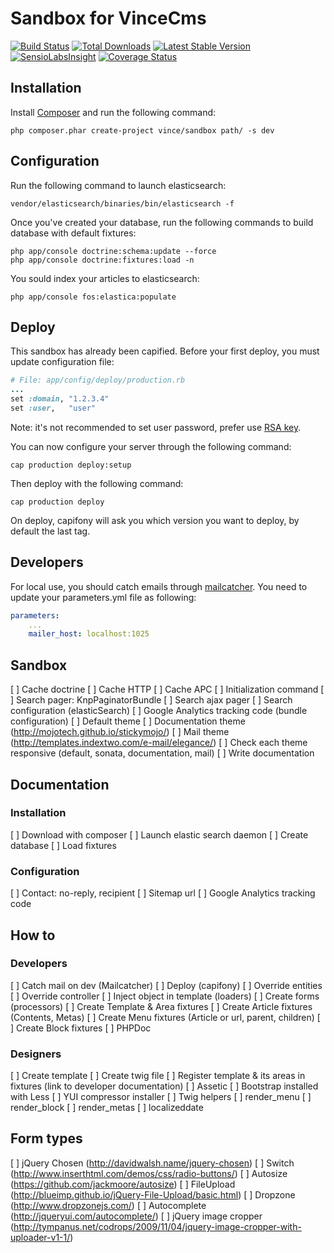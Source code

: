 Sandbox for VinceCms
====================

[![Build Status](https://travis-ci.org/vincentchalamon/sandbox.png)](https://travis-ci.org/vincentchalamon/sandbox)
[![Total Downloads](https://poser.pugx.org/vince/sandbox/downloads.png)](https://packagist.org/packages/vince/sandbox)
[![Latest Stable Version](https://poser.pugx.org/vince/sandbox/v/stable.png)](https://packagist.org/packages/vince/sandbox)
[![SensioLabsInsight](https://insight.sensiolabs.com/projects/cf774cad-f430-4aad-8e4f-db977bd839c8/mini.png)](https://insight.sensiolabs.com/projects/cf774cad-f430-4aad-8e4f-db977bd839c8)
[![Coverage Status](https://coveralls.io/repos/vincentchalamon/sandbox/badge.png)](https://coveralls.io/r/vincentchalamon/sandbox)

## Installation

Install [Composer](http://getcomposer.org/) and run the following command:
```shell
php composer.phar create-project vince/sandbox path/ -s dev
```

## Configuration

Run the following command to launch elasticsearch:
```shell
vendor/elasticsearch/binaries/bin/elasticsearch -f
```

Once you've created your database, run the following commands to build database with default fixtures:
```shell
php app/console doctrine:schema:update --force
php app/console doctrine:fixtures:load -n
```

You sould index your articles to elasticsearch:
```shell
php app/console fos:elastica:populate
```

## Deploy

This sandbox has already been capified. Before your first deploy, you must update configuration file:
```ruby
# File: app/config/deploy/production.rb
...
set :domain, "1.2.3.4"
set :user,   "user"
```

Note: it's not recommended to set user password, prefer use [RSA key](https://help.github.com/articles/generating-ssh-keys).

You can now configure your server through the following command:
```shell
cap production deploy:setup
```

Then deploy with the following command:
```shell
cap production deploy
```

On deploy, capifony will ask you which version you want to deploy, by default the last tag.

## Developers

For local use, you should catch emails through [mailcatcher](http://mailcatcher.me/). You need to update your
parameters.yml file as following:
```yml
parameters:
    ...
    mailer_host: localhost:1025
```

## Sandbox

[ ] Cache doctrine
[ ] Cache HTTP
[ ] Cache APC
[ ] Initialization command
[ ] Search pager: KnpPaginatorBundle
[ ] Search ajax pager
[ ] Search configuration (elasticSearch)
[ ] Google Analytics tracking code (bundle configuration)
[ ] Default theme
[ ] Documentation theme (http://mojotech.github.io/stickymojo/)
[ ] Mail theme (http://templates.indextwo.com/e-mail/elegance/)
[ ] Check each theme responsive (default, sonata, documentation, mail)
[ ] Write documentation

## Documentation

### Installation

[ ] Download with composer
[ ] Launch elastic search daemon
[ ] Create database
[ ] Load fixtures

### Configuration

[ ] Contact: no-reply, recipient
[ ] Sitemap url
[ ] Google Analytics tracking code

## How to

### Developers

[ ] Catch mail on dev (Mailcatcher)
[ ] Deploy (capifony)
[ ] Override entities
[ ] Override controller
[ ] Inject object in template (loaders)
[ ] Create forms (processors)
[ ] Create Template & Area fixtures
[ ] Create Article fixtures (Contents, Metas)
[ ] Create Menu fixtures (Article or url, parent, children)
[ ] Create Block fixtures
[ ] PHPDoc

### Designers

[ ] Create template
    [ ] Create twig file
    [ ] Register template & its areas in fixtures (link to developer documentation)
[ ] Assetic
    [ ] Bootstrap installed with Less
    [ ] YUI compressor installer
[ ] Twig helpers
    [ ] render_menu
    [ ] render_block
    [ ] render_metas
    [ ] localizeddate

## Form types

[ ] jQuery Chosen (http://davidwalsh.name/jquery-chosen)
[ ] Switch (http://www.inserthtml.com/demos/css/radio-buttons/)
[ ] Autosize (https://github.com/jackmoore/autosize)
[ ] FileUpload (http://blueimp.github.io/jQuery-File-Upload/basic.html)
[ ] Dropzone (http://www.dropzonejs.com/)
[ ] Autocomplete (http://jqueryui.com/autocomplete/)
[ ] jQuery image cropper (http://tympanus.net/codrops/2009/11/04/jquery-image-cropper-with-uploader-v1-1/)